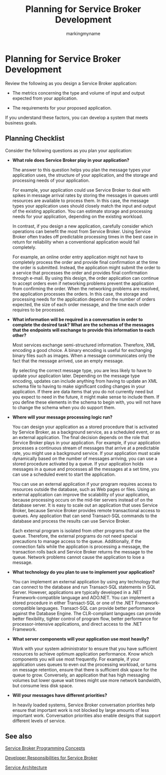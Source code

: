 ﻿---
title: Planning for Service Broker Development
description: "Review the following as you design a Service Broker application."
ms.prod: sql
ms.technology: configuration
ms.topic: conceptual
author: markingmyname
ms.author: maghan
ms.reviewer: mikeray
ms.date: "03/30/2022"
---

# Planning for Service Broker Development

Review the following as you design a Service Broker application:

  - The metrics concerning the type and volume of input and output expected from your application.

  - The requirements for your proposed application.

If you understand these factors, you can develop a system that meets business goals.

## Planning Checklist



Consider the following questions as you plan your application:

  - **What role does Service Broker play in your application?**
    
    The answer to this question helps you plan the message types your application uses, the structure of your application, and the storage and processing needs of your application.
    
    For example, your application could use Service Broker to deal with spikes in message arrival rates by storing the messages in queues until resources are available to process them. In this case, the message types your application uses should closely match the input and output of the existing application. You can estimate storage and processing needs for your application, depending on the existing workload.
    
    In contrast, if you design a new application, carefully consider which operations can benefit the most from Service Broker. Using Service Broker often trades off predictable processing times in the best case in return for reliability when a conventional application would fail completely.
    
    For example, an online order entry application might not have to completely process the order and provide final confirmation at the time the order is submitted. Instead, the application might submit the order to a service that processes the order and provides final confirmation through e-mail. By using this design, the order application can continue to accept orders even if networking problems prevent the application from confirming the order. When the networking problems are resolved, the application processes the orders. In this case, the storage and processing needs for the application depend on the number of orders expected, the size of each order message, and the time each order requires to be processed.

  - **What information will be required in a conversation in order to complete the desired task? What are the schemas of the messages that the endpoints will exchange to provide this information to each other?**
    
    Most services exchange semi-structured information. Therefore, XML encoding a good choice. A binary encoding is useful for exchanging binary files such as images. When a message communicates only the fact that the message arrived, use an empty message.
    
    By selecting the correct message type, you are less likely to have to update your application later. Depending on the message type encoding, updates can include anything from having to update an XML schema file to having to make significant coding changes in your application. If there are data items that you do not currently need but you expect to need in the future, it might make sense to include them. If you define these elements in the schema to begin with, you will not have to change the schema when you do support them.

  - **Where will your message processing logic run?**
    
    You can design your application as a stored procedure that is activated by Service Broker, as a background service, as a scheduled event, or as an external application. The final decision depends on the role that Service Broker plays in your application. For example, if your application processes a continuous stream of messages that arrive at a predictable rate, you might use a background service. If your application must scale dynamically based on the number of messages arriving, you can use a stored procedure activated by a queue. If your application holds messages in a queue and processes all the messages at a set time, you can use a scheduled event to start the application.
    
    You can use an external application if your program requires access to resources outside the database, such as Web pages or files. Using an external application can improve the scalability of your application, because processing occurs on the mid-tier servers instead of on the database server. It is easy to scale out an application that uses Service Broker, because Service Broker provides remote transactional access to queues. Any application that can send Transact-SQL commands to the database and process the results can use Service Broker.
    
    Each external program is isolated from other programs that use the queue. Therefore, the external programs do not need special precautions to manage access to the queue. Additionally, if the connection fails while the application is processing a message, the transaction rolls back and Service Broker returns the message to the queue. Network problems cannot cause the application to lose a message.

  - **What technology do you plan to use to implement your application?**
    
    You can implement an external application by using any technology that can connect to the database and run Transact-SQL statements in SQL Server. However, applications are typically developed in a .NET Framework-compatible language and ADO.NET. You can implement a stored procedure in either Transact-SQL or one of the .NET Framework-compatible languages. Transact-SQL can provide better performance against the Database Engine. The CLR-compliant languages can provide better flexibility, tighter control of program flow, better performance for processor-intensive applications, and direct access to the .NET Framework.

  - **What server components will your application use most heavily?**
    
    Work with your system administrator to ensure that you have sufficient resources to achieve optimum application performance. Know which components you will use most frequently. For example, if your application uses queues to even out the processing workload, or turns on message retention, ensure that there is sufficient disk space for the queue to grow. Conversely, an application that has high messaging volumes but lower queue wait times might use more network bandwidth, but consume less disk space.

  - **Will your messages have different priorities?**
    
    In heavily loaded systems, Service Broker conversation priorities help ensure that important work is not blocked by large amounts of less important work. Conversation priorities also enable designs that support different levels of service.

## See also

[Service Broker Programming Concepts](service-broker-programming-concepts.md)

[Developer Responsibilities for Service Broker](developer-responsibilities-for-service-broker.md)

[Service Architecture](service-architecture.md)


